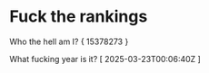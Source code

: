 # Fuck the rankings

Who the hell am I?
{ 15378273 }

What fucking year is it?
[ 2025-03-23T00:06:40Z ]

